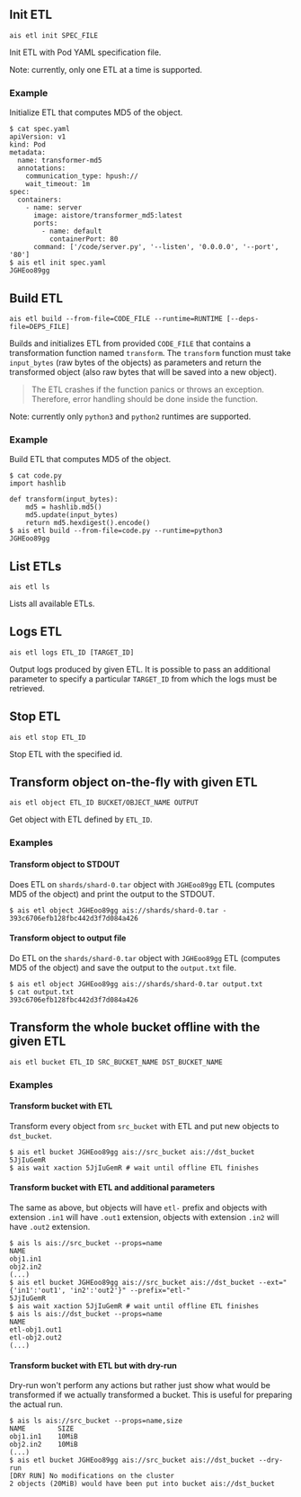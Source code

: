 ## Init ETL

`ais etl init SPEC_FILE`

Init ETL with Pod YAML specification file.

Note: currently, only one ETL at a time is supported.

### Example

Initialize ETL that computes MD5 of the object.

```console
$ cat spec.yaml
apiVersion: v1
kind: Pod
metadata:
  name: transformer-md5
  annotations:
    communication_type: hpush://
    wait_timeout: 1m
spec:
  containers:
    - name: server
      image: aistore/transformer_md5:latest
      ports:
        - name: default
          containerPort: 80
      command: ['/code/server.py', '--listen', '0.0.0.0', '--port', '80']
$ ais etl init spec.yaml
JGHEoo89gg
```

## Build ETL

`ais etl build --from-file=CODE_FILE --runtime=RUNTIME [--deps-file=DEPS_FILE]`

Builds and initializes ETL from provided `CODE_FILE` that contains a transformation function named `transform`.
The `transform` function must take `input_bytes` (raw bytes of the objects) as parameters and return the transformed object (also raw bytes that will be saved into a new object).

> The ETL crashes if the function panics or throws an exception.
> Therefore, error handling should be done inside the function.

Note: currently only `python3` and `python2` runtimes are supported.

### Example

Build ETL that computes MD5 of the object.

```console
$ cat code.py
import hashlib

def transform(input_bytes):
    md5 = hashlib.md5()
    md5.update(input_bytes)
    return md5.hexdigest().encode()
$ ais etl build --from-file=code.py --runtime=python3
JGHEoo89gg
```

## List ETLs

`ais etl ls`

Lists all available ETLs.

## Logs ETL

`ais etl logs ETL_ID [TARGET_ID]`

Output logs produced by given ETL.
It is possible to pass an additional parameter to specify a particular `TARGET_ID` from which the logs must be retrieved.

## Stop ETL

`ais etl stop ETL_ID`

Stop ETL with the specified id.

## Transform object on-the-fly with given ETL

`ais etl object ETL_ID BUCKET/OBJECT_NAME OUTPUT`

Get object with ETL defined by `ETL_ID`.

### Examples

#### Transform object to STDOUT

Does ETL on `shards/shard-0.tar` object with `JGHEoo89gg` ETL (computes MD5 of the object) and print the output to the STDOUT.

```console
$ ais etl object JGHEoo89gg ais://shards/shard-0.tar -
393c6706efb128fbc442d3f7d084a426
```

#### Transform object to output file

Do ETL on the `shards/shard-0.tar` object with `JGHEoo89gg` ETL (computes MD5 of the object) and save the output to the `output.txt` file.

```console
$ ais etl object JGHEoo89gg ais://shards/shard-0.tar output.txt
$ cat output.txt
393c6706efb128fbc442d3f7d084a426
```

## Transform the whole bucket offline with the given ETL

`ais etl bucket ETL_ID SRC_BUCKET_NAME DST_BUCKET_NAME`

### Examples

#### Transform bucket with ETL
 
Transform every object from `src_bucket` with ETL and put new objects to `dst_bucket`.

```console
$ ais etl bucket JGHEoo89gg ais://src_bucket ais://dst_bucket
5JjIuGemR
$ ais wait xaction 5JjIuGemR # wait until offline ETL finishes
```

#### Transform bucket with ETL and additional parameters

The same as above, but objects will have `etl-` prefix and objects with extension `.in1` will have `.out1` extension, objects with extension `.in2` will have `.out2` extension.

```console
$ ais ls ais://src_bucket --props=name
NAME
obj1.in1
obj2.in2
(...)
$ ais etl bucket JGHEoo89gg ais://src_bucket ais://dst_bucket --ext="{'in1':'out1', 'in2':'out2'}" --prefix="etl-"
5JjIuGemR
$ ais wait xaction 5JjIuGemR # wait until offline ETL finishes
$ ais ls ais://dst_bucket --props=name
NAME
etl-obj1.out1
etl-obj2.out2
(...)
```

#### Transform bucket with ETL but with dry-run

Dry-run won't perform any actions but rather just show what would be transformed if we actually transformed a bucket.
This is useful for preparing the actual run.

```console
$ ais ls ais://src_bucket --props=name,size
NAME        SIZE
obj1.in1    10MiB
obj2.in2    10MiB
(...)
$ ais etl bucket JGHEoo89gg ais://src_bucket ais://dst_bucket --dry-run
[DRY RUN] No modifications on the cluster
2 objects (20MiB) would have been put into bucket ais://dst_bucket
```
